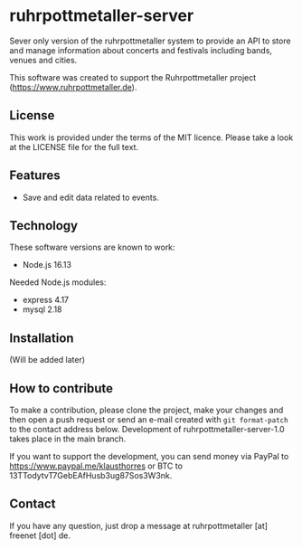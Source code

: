 # ruhrpottmetaller-server
Sever only version of the ruhrpottmetaller system to provide an API to store and manage information about concerts and festivals
including bands, venues and cities.

This software was created to support the Ruhrpottmetaller project
(https://www.ruhrpottmetaller.de).

## License
This work is provided under the terms of the MIT licence. Please take a look at the LICENSE file for the full text.

## Features
* Save and edit data related to events.

## Technology
These software versions are known to work:
* Node.js 16.13

Needed Node.js modules:
* express 4.17
* mysql 2.18

## Installation
(Will be added later)

## How to contribute
To make a contribution, please clone the project, make your changes and then open a push request or send an e-mail created with `git format-patch` to the contact address below. Development of ruhrpottmetaller-server-1.0 takes place in the main branch.

If you want to support the development, you can send money via PayPal to https://www.paypal.me/klausthorres or BTC to 13TTodytvT7GebEAfHusb3ug87Sos3W3nk.
## Contact
If you have any question, just drop a message at ruhrpottmetaller [at] freenet [dot] de.
